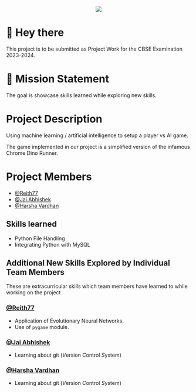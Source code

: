 <div id="header" align="center">
  <img src="https://media.giphy.com/media/qgQUggAC3Pfv687qPC/giphy.gif"><br>
</div>

# 👋 Hey there

This project is to be submitted as Project Work for the CBSE Examination 2023-2024.

# 🚀 Mission Statement

The goal is showcase skills learned while exploring new skills.

# Project Description

Using machine learning / artificial intelligence to setup a player vs AI game.

The game implemented in our project is a simplified version of the infamous Chrome Dino Runner.

# Project Members

- [@Reith77](https://www.securecircuit.fyi/)
- [@Jai Abhishek](https://github.com/Jai-Abhishek)
- [@Harsha Vardhan](https://github.com/Blackdevil4506)

## Skills learned

- Python File Handling
- Integrating Python with MySQL

## Additional New Skills Explored by Individual Team Members

These are extracurricular skills which team members have learned to while working on the project

### [@Reith77](https://blog.techbits.tk)

- Application of Evolutionary Neural Networks.
- Use of `pygame` module.

### [@Jai Abhishek](https://github.com/Jai-Abhishek)

- Learning about git (*V*ersion *C*ontrol *S*ystem)

### [@Harsha Vardhan](https://github.com/Blackdevil4506)

- Learning about git (*V*ersion *C*ontrol *S*ystem)
